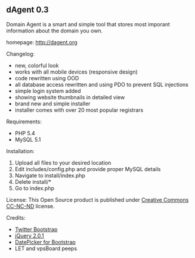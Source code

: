 dAgent 0.3
----------
Domain Agent is a smart and simple tool that stores most imporant information about the domain you own.

homepage:
http://dagent.org

Changelog:
+ new, colorful look
+ works with all mobile devices (responsive design)
+ code rewritten using OOD
+ all database access rewritten and using PDO to prevent SQL injections
+ simple login system added
+ showing website thumbnails in detailed view
+ brand new and simple installer
+ installer comes with over 20 most popular registrars

Requirements:
* PHP 5.4
* MySQL 5.1

Installation:
1) Upload all files to your desired location
2) Edit includes/config.php and provide proper MySQL details
3) Navigate to install/index.php
4) Delete install/*
5) Go to index.php

License:
This Open Source product is published under <a href="http://creativecommons.org/licenses/" title="Creative Commons website">Creative Commons CC-NC-ND</a> license.

Credits:
* <a href="http://twitter.github.io/bootstrap/" title="Twitter Bootstrap 2.3.2">Twitter Bootstrap</a>
* <a href="http://jquery.com/" title="jQuery 2.0.1">jQuery 2.0.1</a>
* <a href="http://www.eyecon.ro/bootstrap-datepicker/" title="DatePicker for Bootstrap">DatePicker for Bootstrap</a>
* LET and vpsBoard peeps
